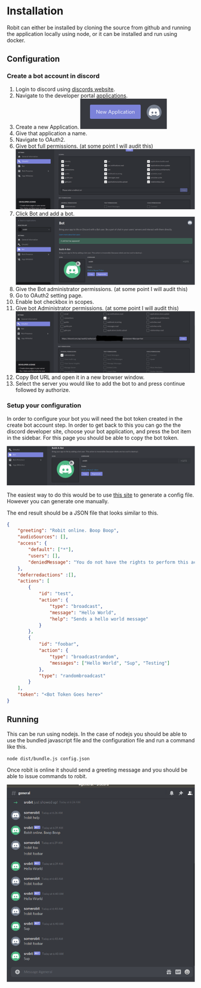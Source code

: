 # Installation
Robit can either be installed by cloning the source from github and running the application locally using node, or it can be installed and run using docker.

## Configuration

### Create a bot account in discord

1. Login to discord using [discords website](https://discord.com/new).
2. Navigate to the developer portal [applications](https://discord.com/developers/applications).
3. Create a new Application.
![New App button](./newapp.png)
4. Give that application a name.
5. Navigate to OAuth2.
6. Give bot full permissions. (at some point I will audit this)
![Permissions](./permissions.png)
7. Click Bot and add a bot.
![Bot](./bot.png)
8. Give the Bot administrator permissions. (at some point I will audit this)
9. Go to OAuth2 setting page.
10. Enable bot checkbox in scopes.
11. Give bot Administrator permissions. (at some point I will audit this)
![OAuth Config](./oauth.png)
12. Copy Bot URL and open it in a new browser window.
13. Select the server you would like to add the bot to and press continue followed by authorize.

### Setup your configuration

In order to configure your bot you will need the bot token created in the create bot account step. In order to get back to this you can go the the discord developer site, choose your bot application, and press the bot item in the sidebar. For this page you should be able to copy the bot token.

![Bot Token](./bottoken.png)

The easiest way to do this would be to use [this site](http://ilusr.com/robit/) to generate a config file. However you can generate one manually.

The end result should be a JSON file that looks similar to this.

```json
{
    "greeting": "Robit online. Boop Boop",
    "audioSources": [],
    "access": {
        "default": ["*"],
        "users": [],
        "deniedMessage": "You do not have the rights to perform this action"
    },
    "deferredactions" :[],
    "actions": [
        {
            "id": "test",
            "action": {
                "type": "broadcast",
                "message": "Hello World",
                "help": "Sends a hello world message"
            }
        },
        {
            "id": "foobar",
            "action": {
                "type": "broadcastrandom",
                "messages": ["Hello World", "Sup", "Testing"]
            },
            "type": "randombroadcast"
        }
    ],
    "token": "<Bot Token Goes here>"
}
```

## Running

This can be run using nodejs. In the case of nodejs you should be able to use the bundled javascript file and the configuration file and run a command like this.

`node dist/bundle.js config.json`

Once robit is online it should send a greeting message and you should be able to issue commands to robit.

![Bot Interaction](./botinteraction.png)